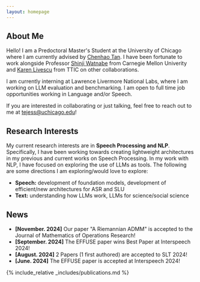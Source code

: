 ```yaml
---
layout: homepage
---
```


## About Me

Hello! I am a Predoctoral Master's Student at the University of Chicago where I am currently advised by [Chenhao Tan](https://chenhaot.com/). I have been fortunate to work alongside Professor [Shinji Watnabe](https://www.wavlab.org/) from Carnegie Mellon Univerity and [Karen Livescu](https://home.ttic.edu/~klivescu/) from TTIC on other collaborations.

I am currently interning at Lawrence Livermore National Labs, where I am working on LLM evaluation and benchmarking. I am open to full time job opportunities working in 
Language and/or Speech.

If you are interested in collaborating or just talking, feel free to reach out to me at tejess@uchicago.edu!

## Research Interests

My current research interests are in **Speech Processing and NLP**. Specifically, I have been working towards creating lightweight architectures in my previous and current works on Speech Processing. In my work with NLP, I have focused on exploring the use of LLMs as tools. The following are some directions I am exploring/would love to explore: 
- **Speech:** development of foundation models, development of efficient/new architectures for ASR and SLU
- **Text:** understanding how LLMs work, LLMs for science/social science

## News
- **[November. 2024]** Our paper "A Riemannian ADMM" is accepted to the Journal of Mathematics of Operations Research!
- **[September. 2024]** The EFFUSE paper wins Best Paper at Interspeech 2024!
- **[August. 2024]** 2 Papers (1 first authored) are accepted to SLT 2024!
- **[June. 2024]** The EFFUSE paper is accepted at Interspeech 2024!

{% include_relative _includes/publications.md %}

